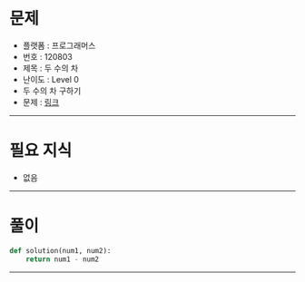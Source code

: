 # 문제
- 플랫폼 : 프로그래머스
- 번호 : 120803
- 제목 : 두 수의 차
- 난이도 : Level 0
- 두 수의 차 구하기
- 문제 : <a href="https://school.programmers.co.kr/learn/courses/30/lessons/120803" target="_blank">링크</a>

---

# 필요 지식
- 없음

---

# 풀이
```python
def solution(num1, num2):
    return num1 - num2
```

---

